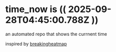 # time_now is (( 2025-09-28T04:45:00.788Z ))

an automated repo that shows the currnent time

inspired by [breakingheatmap](https://github.com/breakingheatmap/breakingheatmap)